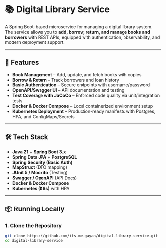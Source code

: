 # 📚 Digital Library Service  

A Spring Boot–based microservice for managing a digital library system. The service allows you to **add, borrow, return, and manage books and borrowers** with REST APIs, equipped with authentication, observability, and modern deployment support.  

---

## 🚀 Features  

- **Book Management** – Add, update, and fetch books with copies  
- **Borrow & Return** – Track borrowers and loan history  
- **Basic Authentication** – Secure endpoints with username/password  
- **OpenAPI/Swagger UI** – API documentation and testing  
- **Test Coverage with JaCoCo** – Enforced code quality via unit/integration tests  
- **Docker & Docker Compose** – Local containerized environment setup  
- **Kubernetes Deployment** – Production-ready manifests with Postgres, HPA, and ConfigMaps/Secrets  

---

## 🛠️ Tech Stack  

- **Java 21** + **Spring Boot 3.x**  
- **Spring Data JPA** + **PostgreSQL**  
- **Spring Security (Basic Auth)**  
- **MapStruct** (DTO mapping)  
- **JUnit 5 / Mockito** (Testing)  
- **Swagger / OpenAPI** (API Docs)  
- **Docker & Docker Compose**  
- **Kubernetes (K8s)** with HPA  

---

## 📦 Running Locally  

### 1. Clone the Repository  
```bash
git clone https://github.com/its-me-gayan/digital-library-service.git
cd digital-library-service
